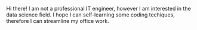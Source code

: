 Hi there! I am not a professional IT engineer, however I am interested in the data science field. 
I hope I can self-learning some coding techiques, therefore I can streamline my office work.
